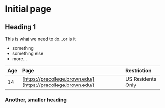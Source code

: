 # Initial page

## Heading 1

This is what we need to do...or is it

* something
* something else
* more...

| Age | Page | Restriction |
| :--- | :--- | :--- |
| 14 | [https://precollege.brown.edu/](https://precollege.brown.edu/) | US Residents Only |

### Another, smaller heading  <a id="test-link"></a>

